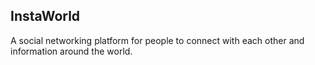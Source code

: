 ## InstaWorld
A social networking platform for people to connect with each other and information around the world.

